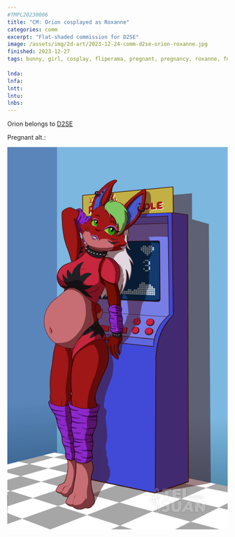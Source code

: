 ```yaml
---
#TMPL20230006
title: "CM: Orion cosplayed as Roxanne"
categories: comm
excerpt: "Flat-shaded commission for D2SE"
image: /assets/img/2d-art/2023-12-24-comm-d2se-orion-roxanne.jpg
finished: 2023-12-27
tags: bunny, girl, cosplay, fliperama, pregnant, pregnancy, roxanne, fnaf, security, breach

lnda: 
lnfa: 
lntt:
lntu: 
lnbs: 
---
```


Orion belongs to [D2SE](https://www.furaffinity.net/user/d2se/)

Pregnant alt.:

![2023-12-24-comm-d2se-orion-roxanne-alt2.jpg](/assets/img/2d-art/2023-12-24-comm-d2se-orion-roxanne-alt2.jpg)